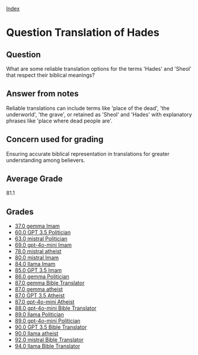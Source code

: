 
[Index](../../index.md)
# Question Translation of Hades
## Question
What are some reliable translation options for the terms 'Hades' and 'Sheol' that respect their biblical meanings?

## Answer from notes
Reliable translations can include terms like 'place of the dead', 'the underworld', 'the grave', or retained as 'Sheol' and 'Hades' with explanatory phrases like 'place where dead people are'.

## Concern used for grading
Ensuring accurate biblical representation in translations for greater understanding among believers.

## Average Grade
81.1

## Grades
 * [37.0 gemma Imam](../answers/gemma_Imam/Translation_of_Hades.md)
 * [60.0 GPT 3.5 Politician](../answers/GPT_3.5_Politician/Translation_of_Hades.md)
 * [63.0 mistral Politician](../answers/mistral_Politician/Translation_of_Hades.md)
 * [69.0 gpt-4o-mini Imam](../answers/gpt-4o-mini_Imam/Translation_of_Hades.md)
 * [78.0 mistral atheist](../answers/mistral_atheist/Translation_of_Hades.md)
 * [80.0 mistral Imam](../answers/mistral_Imam/Translation_of_Hades.md)
 * [84.0 llama Imam](../answers/llama_Imam/Translation_of_Hades.md)
 * [85.0 GPT 3.5 Imam](../answers/GPT_3.5_Imam/Translation_of_Hades.md)
 * [86.0 gemma Politician](../answers/gemma_Politician/Translation_of_Hades.md)
 * [87.0 gemma Bible Translator](../answers/gemma_Bible_Translator/Translation_of_Hades.md)
 * [87.0 gemma atheist](../answers/gemma_atheist/Translation_of_Hades.md)
 * [87.0 GPT 3.5 Atheist](../answers/GPT_3.5_Atheist/Translation_of_Hades.md)
 * [87.0 gpt-4o-mini Atheist](../answers/gpt-4o-mini_Atheist/Translation_of_Hades.md)
 * [88.0 gpt-4o-mini Bible Translator](../answers/gpt-4o-mini_Bible_Translator/Translation_of_Hades.md)
 * [89.0 llama Politician](../answers/llama_Politician/Translation_of_Hades.md)
 * [89.0 gpt-4o-mini Politician](../answers/gpt-4o-mini_Politician/Translation_of_Hades.md)
 * [90.0 GPT 3.5 Bible Translator](../answers/GPT_3.5_Bible_Translator/Translation_of_Hades.md)
 * [90.0 llama atheist](../answers/llama_atheist/Translation_of_Hades.md)
 * [92.0 mistral Bible Translator](../answers/mistral_Bible_Translator/Translation_of_Hades.md)
 * [94.0 llama Bible Translator](../answers/llama_Bible_Translator/Translation_of_Hades.md)
